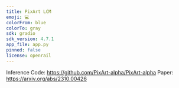 ```yaml
---
title: PixArt LCM
emoji: 💻
colorFrom: blue
colorTo: gray
sdk: gradio
sdk_version: 4.7.1
app_file: app.py
pinned: false
license: openrail
---
```


Inference Code: https://github.com/PixArt-alpha/PixArt-alpha
Paper: https://arxiv.org/abs/2310.00426
